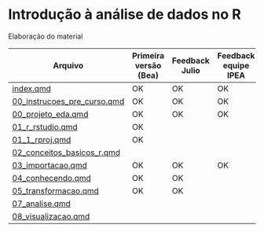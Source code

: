 # Introdução à análise de dados no R

<!-- badges: start -->
<!-- badges: end -->

Elaboração do material

| Arquivo                     | Primeira versão (Bea) | Feedback Julio | Feedback equipe IPEA | 
|-----------------------------|-----------------------|----------------|----------------------|
| [index.qmd](https://github.com/ipeadata-lab/curso_r_intro_202409/blob/main/index.qmd) | OK | OK | OK |
| [00_instrucoes_pre_curso.qmd](https://github.com/ipeadata-lab/curso_r_intro_202409/blob/main/00_instrucoes_pre_curso.qmd) | OK | OK | OK | 
| [00_projeto_eda.qmd](https://github.com/ipeadata-lab/curso_r_intro_202409/blob/main/00_projeto_eda.qmd) | OK | OK | OK | 
| [01_r_rstudio.qmd](https://github.com/ipeadata-lab/curso_r_intro_202409/blob/main/01_r_rstudio.qmd) | OK |    |    |
| [01_1_rproj.qmd](https://github.com/ipeadata-lab/curso_r_intro_202409/blob/main/01_1_rproj.qmd) | OK |    |    |
| [02_conceitos_basicos_r.qmd](https://github.com/ipeadata-lab/curso_r_intro_202409/blob/main/02_conceitos_basicos_r.qmd) |    |    |    |
| [03_importacao.qmd](https://github.com/ipeadata-lab/curso_r_intro_202409/blob/main/03_importacao.qmd) | OK | OK | OK | 
| [04_conhecendo.qmd](https://github.com/ipeadata-lab/curso_r_intro_202409/blob/main/04_conhecendo.qmd) | OK | OK |    | 
| [05_transformacao.qmd](https://github.com/ipeadata-lab/curso_r_intro_202409/blob/main/05_transformacao.qmd) | OK | OK |    | 
| [07_analise.qmd](https://github.com/ipeadata-lab/curso_r_intro_202409/blob/main/07_analise.qmd) |    |    |    |
| [08_visualizacao.qmd](https://github.com/ipeadata-lab/curso_r_intro_202409/blob/main/08_visualizacao.qmd) |    |    |    |
